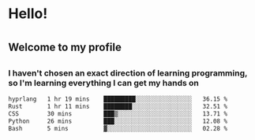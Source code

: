 
<h1>Hello!<h1>
<h2>Welcome to my profile<h2>
<h3>I haven't chosen an exact direction of learning programming, so I'm learning everything I can get my hands on</h3>

<!--START_SECTION:waka-->

```txt
hyprlang   1 hr 19 mins    █████████░░░░░░░░░░░░░░░░   36.15 %
Rust       1 hr 11 mins    ████████░░░░░░░░░░░░░░░░░   32.51 %
CSS        30 mins         ███▒░░░░░░░░░░░░░░░░░░░░░   13.71 %
Python     26 mins         ███░░░░░░░░░░░░░░░░░░░░░░   12.08 %
Bash       5 mins          ▓░░░░░░░░░░░░░░░░░░░░░░░░   02.28 %
```

<!--END_SECTION:waka-->
